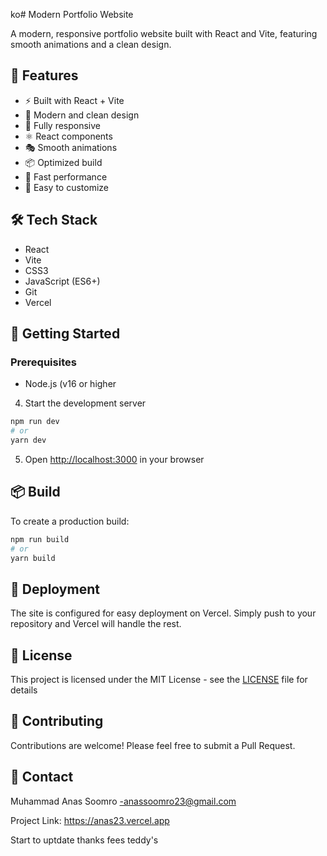 ko# Modern Portfolio Website

A modern, responsive portfolio website built with React and Vite, featuring smooth animations and a clean design.

## 🚀 Features

- ⚡️ Built with React + Vite
- 🎨 Modern and clean design
- 📱 Fully responsive
- ⚛️ React components
- 🎭 Smooth animations
- 📦 Optimized build
- 🚀 Fast performance
- 📝 Easy to customize

## 🛠️ Tech Stack

- React
- Vite
- CSS3
- JavaScript (ES6+)
- Git
- Vercel

## 🏁 Getting Started

### Prerequisites

- Node.js (v16 or higher

4. Start the development server
```bash
npm run dev
# or
yarn dev
```

5. Open [http://localhost:3000](http://localhost:3000) in your browser

## 📦 Build

To create a production build:

```bash
npm run build
# or
yarn build
```

## 🚀 Deployment

The site is configured for easy deployment on Vercel. Simply push to your repository and Vercel will handle the rest.

## 📝 License

This project is licensed under the MIT License - see the [LICENSE](LICENSE) file for details

## 👥 Contributing

Contributions are welcome! Please feel free to submit a Pull Request.

## 📧 Contact

Muhammad Anas Soomro -anassoomro23@gmail.com

Project Link: https://anas23.vercel.app


Start to uptdate
thanks fees teddy's
